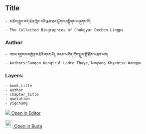 ## Title
	- མཆོག་གྱུར་བདེ་ཆེན་གླིང་པའི་རྣམ་ཐར་ཕྱོགས་བསྒྲིགས་བཞུགས་སོ།
	- The Collected Biographies of Chokgyur Dechen Lingpa

### Author
	- འཇམ་དབྱངས་མཁྱེན་བརྩེའི་དབང་པོ།,འཇམ་མགོན་ཀོང་སྤྲུལ་བློ་གྲོས་མཐའ་ཡས།
	- Authors:Jamgon Kongtrul Lodro Thaye,Jamyang Khyentse Wangpo

### Layers:
	- book_title
	- author
	- chapter_title
	- quotation
	- yigchung


[<img src="https://img.icons8.com/color/25/000000/edit-property.png"> Open in Editor](http://editor.openpecha.org/P000126)

[<img width="25" src="https://library.bdrc.io/icons/BUDA-small.svg"> Open in Buda](https://library.bdrc.io/show/bdr:IE0OPP000126)

